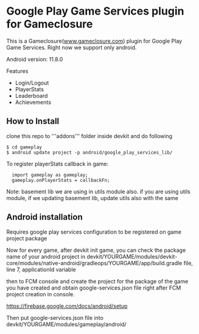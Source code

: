 Google Play Game Services plugin for Gameclosure
=============

This is a Gameclosure(www.gameclosure.com) plugin for Google Play Game Services.
Right now we support only android.

Android version: 11.8.0

Features
  * Login/Logout
  * PlayerStats
  * Leaderboard
  * Achievements

How to Install
-------------
clone this repo to '''addons''' folder inside devkit and do following
```
$ cd gameplay
$ android update project -p android/google_play_services_lib/
```

To register playerStats callback in game:
```
  import gameplay as gameplay;
  gameplay.onPlayerStats = callbackFn;
```

Note: basement lib we are using in utils module also. if you are using utils module, if we updating basement lib, update utils also with the same

## Android installation
Requires google play services configuration to be registered on game project package


Now for every game, after devkit init game, you can check the package name of your android project in devkit/YOURGAME/modules/devkit-core/modules/native-android/gradleops/YOURGAME/app/build.gradle file, line 7, applicationId variable

then to FCM console and create the project for the package of the game you have created and obtain google-services.json file right after FCM project creation in console.


https://firebase.google.com/docs/android/setup

Then put google-services.json file into devkit/YOURGAME/modules/gameplay/android/

